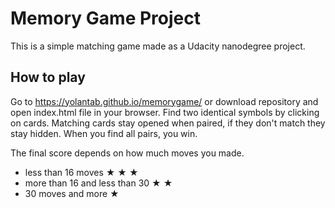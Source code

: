 # Memory Game Project

This is a simple matching game made as a Udacity nanodegree project.

## How to play

Go to https://yolantab.github.io/memorygame/  or download repository and open index.html file in your browser. Find two identical symbols by clicking on cards. Matching cards stay opened when paired, if they don't match they stay hidden. When you find all pairs, you win. 

The final score depends on how much moves you made.

* less than 16 moves &#9733; &#9733; &#9733;
* more than 16 and less than 30 &#9733; &#9733;
* 30 moves and more &#9733; 


